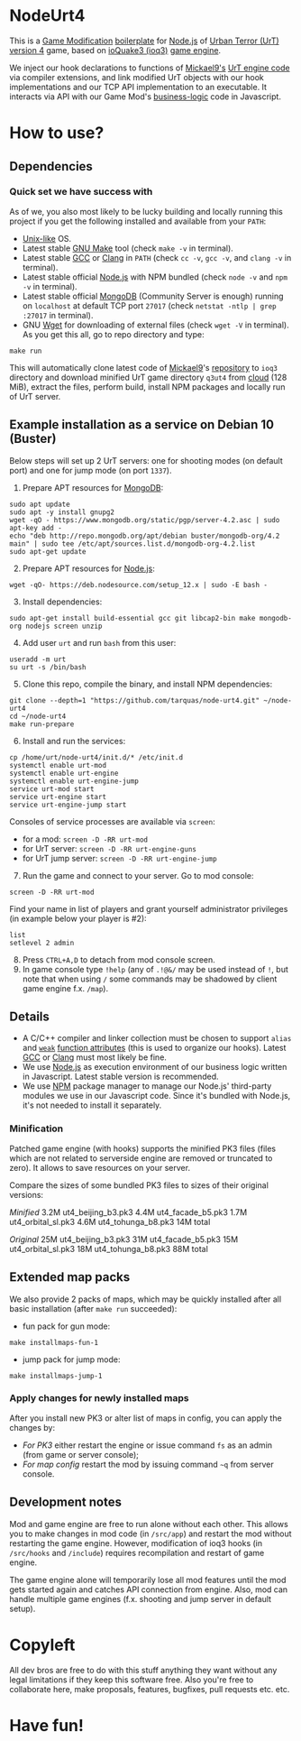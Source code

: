 # NodeUrt4

This is a [Game Modification](https://en.wikipedia.org/wiki/Mod_(video_gaming)) [boilerplate](https://en.wikipedia.org/wiki/Boilerplate_code) for [Node.js](https://nodejs.org/) of [Urban Terror (UrT) version 4](https://urbanterror.info/) game, based on [ioQuake3 (ioq3)](https://ioquake3.org/) [game engine](https://en.wikipedia.org/wiki/Game_engine).

We inject our hook declarations to functions of [Mickael9's](https://github.com/mickael9) [UrT engine code](https://github.com/mickael9/ioq3) via compiler extensions, and link modified UrT objects with our hook implementations and our TCP API implementation to an executable. It interacts via API with our Game Mod's [business-logic](https://en.wikipedia.org/wiki/Business_logic) code in Javascript.

# How to use?
## Dependencies
### Quick set we have success with
As of we, you also most likely to be lucky building and locally running this project if you get the following installed and available from your `PATH`:
* [Unix-like](https://en.wikipedia.org/wiki/Unix-like) OS.
* Latest stable [GNU Make](https://www.gnu.org/software/make/) tool (check `make -v` in terminal).
* Latest stable [GCC](https://gcc.gnu.org/) or [Clang](http://clang.llvm.org/) in `PATH` (check `cc -v`, `gcc -v`, and `clang -v` in terminal).
* Latest stable official [Node.js](https://nodejs.org/) with NPM bundled (check `node -v` and `npm -v` in terminal).
* Latest stable official [MongoDB](https://www.mongodb.com/) (Community Server is enough) running on `localhost` at default TCP port `27017` (check `netstat -ntlp | grep :27017` in terminal).
* GNU [Wget](https://www.gnu.org/software/wget/) for downloading of external files (check `wget -V` in terminal).
As you get this all, go to repo directory and type:
```
make run
```
This will automatically clone latest code of [Mickael9](https://github.com/mickael9)'s [repository](https://github.com/mickael9/ioq3) to `ioq3` directory and download minified UrT game directory `q3ut4` from [cloud](https://tarquas-urt.storage.googleapis.com/node-urt4/q3ut4-minified.zip) (128 MiB), extract the files, perform build, install NPM packages and locally run of UrT server.

## Example installation as a service on Debian 10 (Buster)
Below steps will set up 2 UrT servers: one for shooting modes (on default port) and one for jump mode (on port `1337`).
1) Prepare APT resources for [MongoDB](https://docs.mongodb.com/manual/tutorial/install-mongodb-on-debian/):
```
sudo apt update
sudo apt -y install gnupg2
wget -qO - https://www.mongodb.org/static/pgp/server-4.2.asc | sudo apt-key add -
echo "deb http://repo.mongodb.org/apt/debian buster/mongodb-org/4.2 main" | sudo tee /etc/apt/sources.list.d/mongodb-org-4.2.list
sudo apt-get update
```
2) Prepare APT resources for [Node.js](https://nodejs.org/en/download/package-manager/#debian-and-ubuntu-based-linux-distributions):
```
wget -qO- https://deb.nodesource.com/setup_12.x | sudo -E bash -
```
3) Install dependencies:
```
sudo apt-get install build-essential gcc git libcap2-bin make mongodb-org nodejs screen unzip
```
4) Add user `urt` and run `bash` from this user:
```
useradd -m urt
su urt -s /bin/bash
```
5) Clone this repo, compile the binary, and install NPM dependencies:
```
git clone --depth=1 "https://github.com/tarquas/node-urt4.git" ~/node-urt4
cd ~/node-urt4
make run-prepare
```
6) Install and run the services:
```
cp /home/urt/node-urt4/init.d/* /etc/init.d
systemctl enable urt-mod
systemctl enable urt-engine
systemctl enable urt-engine-jump
service urt-mod start
service urt-engine start
service urt-engine-jump start
```
Consoles of service processes are available via `screen`:
* for a mod: `screen -D -RR urt-mod`
* for UrT server: `screen -D -RR urt-engine-guns`
* for UrT jump server: `screen -D -RR urt-engine-jump`
7) Run the game and connect to your server. Go to mod console:
```
screen -D -RR urt-mod
```
Find your name in list of players and grant yourself administrator privileges (in example below your player is #2):
```
list
setlevel 2 admin
```
8) Press `CTRL+A,D` to detach from mod console screen.
9) In game console type `!help` (any of `.!@&/` may be used instead of `!`, but note that when using `/` some commands may be shadowed by client game engine f.x. `/map`).

## Details
* A C/C++ compiler and linker collection must be chosen to support `alias` and [`weak`](https://ofekshilon.com/2014/02/10/linker-weak-symbols/) [function attributes](https://gcc.gnu.org/onlinedocs/gcc-4.7.2/gcc/Function-Attributes.html) (this is used to organize our hooks). Latest [GCC](https://gcc.gnu.org/) or [Clang](http://clang.llvm.org/) must most likely be fine.
* We use [Node.js](https://nodejs.org/) as execution environment of our business logic written in Javascript. Latest stable version is recommended.
* We use [NPM](https://www.npmjs.com/) package manager to manage our Node.js' third-party modules we use in our Javascript code. Since it's bundled with Node.js, it's not needed to install it separately.

### Minification
Patched game engine (with hooks) supports the minified PK3 files (files which are not related to serverside engine are removed or truncated to zero). It allows to save resources on your server.

Compare the sizes of some bundled PK3 files to sizes of their original versions:

*Minified*
3.2M ut4_beijing_b3.pk3
4.4M ut4_facade_b5.pk3
1.7M ut4_orbital_sl.pk3
4.6M ut4_tohunga_b8.pk3
14M  total

*Original*
25M  ut4_beijing_b3.pk3
31M  ut4_facade_b5.pk3
15M  ut4_orbital_sl.pk3
18M  ut4_tohunga_b8.pk3
88M  total

## Extended map packs
We also provide 2 packs of maps, which may be quickly installed after all basic installation (after `make run` succeeded):
* fun pack for gun mode:
```
make installmaps-fun-1
```
* jump pack for jump mode:
```
make installmaps-jump-1
```

### Apply changes for newly installed maps
After you install new PK3 or alter list of maps in config, you can apply the changes by:
* *For PK3* either restart the engine or issue command `fs` as an admin (from game or server console);
* *For map config* restart the mod by issuing command `~q` from server console.

## Development notes
Mod and game engine are free to run alone without each other.
This allows you to make changes in mod code (in `/src/app`) and restart the mod without restarting the game engine.
However, modification of ioq3 hooks (in `/src/hooks` and `/include`) requires recompilation and restart of game engine.

The game engine alone will temporarily lose all mod features until the mod gets started again and catches API connection from engine.
Also, mod can handle multiple game engines (f.x. shooting and jump server in default setup).

# Copyleft
All dev bros are free to do with this stuff anything they want without any legal limitations if they keep this software free.
Also you're free to collaborate here, make proposals, features, bugfixes, pull requests etc. etc.

# Have fun!
